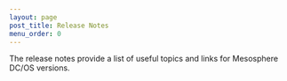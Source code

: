 ```yaml
---
layout: page
post_title: Release Notes
menu_order: 0
---
```



The release notes provide a list of useful topics and links for Mesosphere DC/OS versions.